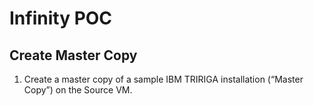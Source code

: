 # Infinity  POC

## Create Master Copy

 1. Create a master copy of a sample IBM TRIRIGA installation
(“Master Copy”) on the Source VM.





<!--stackedit_data:
eyJoaXN0b3J5IjpbLTgwMzg5NDE5OV19
-->